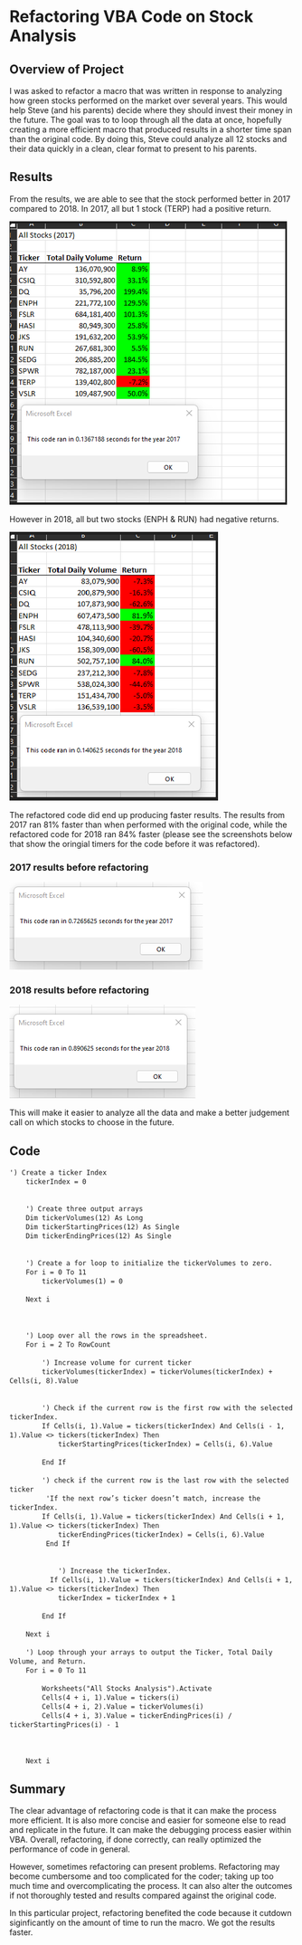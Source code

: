 # Refactoring VBA Code on Stock Analysis

## Overview of Project
I was asked to refactor a macro that was written in response to analyzing how green stocks performed on the market over several years. This would help Steve (and his parents) decide where they should invest their money in the future. The goal was to to loop through all the data at once, hopefully creating a more efficient macro that produced results in a shorter time span than the original code. By doing this, Steve could analyze all 12 stocks and their data quickly in a clean, clear format to present to his parents. 

## Results
From the results, we are able to see that the stock performed better in 2017 compared to 2018. In 2017, all but 1 stock (TERP) had a positive return.

![this is an image](https://github.com/eneubauer2022/Refactoring-VBA-Code-on-Stock-Analysis/blob/main/Resources/VBA_Challenge_2017.png)

However in 2018, all but two stocks (ENPH & RUN) had negative returns. 

![this is an image](https://github.com/eneubauer2022/Refactoring-VBA-Code-on-Stock-Analysis/blob/main/Resources/VBA_Challenge_2018.png)

The refactored code did end up producing faster results. The results from 2017 ran 81% faster than when performed with the original code, while the refactored code for 2018 ran 84% faster (please see the screenshots below that show the oringial timers for the code before it was refactored). 

### 2017 results before refactoring
![this is an image](https://github.com/eneubauer2022/Refactoring-VBA-Code-on-Stock-Analysis/blob/main/Resources/All%20Stocks%20Timer%202017%20Before%20Refactoring.png)

### 2018 results before refactoring
![this is an image](https://github.com/eneubauer2022/Refactoring-VBA-Code-on-Stock-Analysis/blob/main/Resources/All%20Stocks%20Timer%202018%20Before%20Refactoring.png)



This will make it easier to analyze all the data and make a better judgement call on which stocks to choose in the future. 



## Code
```
') Create a ticker Index
    tickerIndex = 0
    

    ') Create three output arrays
    Dim tickerVolumes(12) As Long
    Dim tickerStartingPrices(12) As Single
    Dim tickerEndingPrices(12) As Single
        
    
    ') Create a for loop to initialize the tickerVolumes to zero.
    For i = 0 To 11
        tickerVolumes(1) = 0
    
    Next i
       
    
        
    ') Loop over all the rows in the spreadsheet.
    For i = 2 To RowCount
    
        ') Increase volume for current ticker
        tickerVolumes(tickerIndex) = tickerVolumes(tickerIndex) + Cells(i, 8).Value
        
        
        ') Check if the current row is the first row with the selected tickerIndex.
        If Cells(i, 1).Value = tickers(tickerIndex) And Cells(i - 1, 1).Value <> tickers(tickerIndex) Then
            tickerStartingPrices(tickerIndex) = Cells(i, 6).Value
         
        End If
        
        ') check if the current row is the last row with the selected ticker
         'If the next row’s ticker doesn’t match, increase the tickerIndex.
        If Cells(i, 1).Value = tickers(tickerIndex) And Cells(i + 1, 1).Value <> tickers(tickerIndex) Then
            tickerEndingPrices(tickerIndex) = Cells(i, 6).Value
         End If
         

            ') Increase the tickerIndex.
          If Cells(i, 1).Value = tickers(tickerIndex) And Cells(i + 1, 1).Value <> tickers(tickerIndex) Then
            tickerIndex = tickerIndex + 1
        
        End If
    
    Next i
    
    ') Loop through your arrays to output the Ticker, Total Daily Volume, and Return.
    For i = 0 To 11
        
        Worksheets("All Stocks Analysis").Activate
        Cells(4 + i, 1).Value = tickers(i)
        Cells(4 + i, 2).Value = tickerVolumes(i)
        Cells(4 + i, 3).Value = tickerEndingPrices(i) / tickerStartingPrices(i) - 1
           
        
        
    Next i
```
## Summary 
The clear advantage of refactoring code is that it can make the process more efficient. It is also more concise and easier for someone else to read and replicate in the future. It can make the debugging process easier within VBA. Overall, refactoring, if done correctly, can really optimized the performance of code in general.

However, sometimes refactoring can present problems. Refactoring may become cumbersome and too complicated for the coder; taking up too much time and overcomplicating the process. It can also alter the outcomes if not thoroughly tested and results compared against the original code. 

In this particular project, refactoring benefited the code because it cutdown siginficantly on the amount of time to run the macro. We got the results faster. 

##
